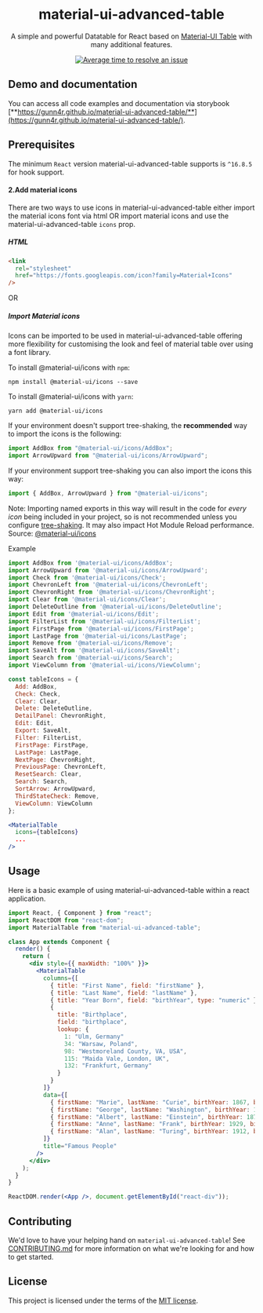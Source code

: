 <h1 align="center">material-ui-advanced-table</h1>

<div align="center">

A simple and powerful Datatable for React based on [Material-UI Table](https://material-ui.com/api/table/) with many additional features.

<!-- [![Build Status](https://travis-ci.org/gunn4r/material-ui-advanced-table.svg?branch=master)](https://travis-ci.org/gunn4r/material-ui-advanced-table) -->
<!-- [![npm package](https://img.shields.io/npm/v/material-ui-advanced-table/latest.svg)](https://www.npmjs.com/package/material-ui-advanced-table) -->
<!-- [![NPM Downloads](https://img.shields.io/npm/dt/material-ui-advanced-table.svg?style=flat)](https://npmcharts.com/compare/material-ui-advanced-table?minimal=true) -->
[![Average time to resolve an issue](http://isitmaintained.com/badge/resolution/gunn4r/material-ui-advanced-table.svg)](http://isitmaintained.com/project/gunn4r/material-ui-advanced-table "Average time to resolve an issue")

</div>

<!-- ## Key features -->

<!-- - [Actions](https://gunn4r.com/material-ui-advanced-table/#/docs/features/actions)
- [Component overriding](https://gunn4r.com/material-ui-advanced-table/#/docs/features/component-overriding)
- [Custom column rendering](https://gunn4r.com/material-ui-advanced-table/#/docs/features/custom-column-rendering)
- [Detail Panel](https://gunn4r.com/material-ui-advanced-table/#/docs/features/detail-panel)
- [Editable](https://gunn4r.com/material-ui-advanced-table/#/docs/features/editable)
- [Export](https://gunn4r.com/material-ui-advanced-table/#/docs/features/export)
- [Filtering](https://gunn4r.com/material-ui-advanced-table/#/docs/features/filtering)
- [Grouping](https://gunn4r.com/material-ui-advanced-table/#/docs/features/grouping)
- [Localization](https://gunn4r.com/material-ui-advanced-table/#/docs/features/localization)
- [Remote Data](https://gunn4r.com/material-ui-advanced-table/#/docs/features/remote-data)
- [Search](https://gunn4r.com/material-ui-advanced-table/#/docs/features/search)
- [Selection](https://gunn4r.com/material-ui-advanced-table/#/docs/features/selection)
- [Sorting](https://gunn4r.com/material-ui-advanced-table/#/docs/features/sorting)
- [Styling](https://gunn4r.com/material-ui-advanced-table/#/docs/features/styling)
- [Tree Data](https://gunn4r.com/material-ui-advanced-table/#/docs/features/tree-data)
- and more -->

## Demo and documentation

You can access all code examples and documentation via storybook [**https://gunn4r.github.io/material-ui-advanced-table/**](https://gunn4r.github.io/material-ui-advanced-table/).

<!-- ## Support material-ui-advanced-table

To support material-ui-advanced-table visit [SUPPORT](https://www.patreon.com/gunn4r) page. -->

## Prerequisites

The minimum `React` version material-ui-advanced-table supports is `^16.8.5` for hook support.

<!-- ## Installation

#### 1.Install package

To install material-ui-advanced-table with `npm`:

    npm install material-ui-advanced-table --save

To install material-ui-advanced-table with `yarn`:

    yarn add material-ui-advanced-table -->

#### 2.Add material icons

There are two ways to use icons in material-ui-advanced-table either import the material icons font via html OR import material icons and use the material-ui-advanced-table `icons` prop.

##### HTML

```html
<link
  rel="stylesheet"
  href="https://fonts.googleapis.com/icon?family=Material+Icons"
/>
```

OR

##### Import Material icons

Icons can be imported to be used in material-ui-advanced-table offering more flexibility for customising the look and feel of material table over using a font library.

To install @material-ui/icons with `npm`:

    npm install @material-ui/icons --save

To install @material-ui/icons with `yarn`:

    yarn add @material-ui/icons

If your environment doesn't support tree-shaking, the **recommended** way to import the icons is the following:

```jsx
import AddBox from "@material-ui/icons/AddBox";
import ArrowUpward from "@material-ui/icons/ArrowUpward";
```

If your environment support tree-shaking you can also import the icons this way:

```jsx
import { AddBox, ArrowUpward } from "@material-ui/icons";
```

Note: Importing named exports in this way will result in the code for _every icon_ being included in your project, so is not recommended unless you configure [tree-shaking](https://webpack.js.org/guides/tree-shaking/). It may also impact Hot Module Reload performance. Source: [@material-ui/icons](https://github.com/mui-org/material-ui/blob/master/packages/material-ui-icons/README.md#imports)

Example

```jsx
import AddBox from '@material-ui/icons/AddBox';
import ArrowUpward from '@material-ui/icons/ArrowUpward';
import Check from '@material-ui/icons/Check';
import ChevronLeft from '@material-ui/icons/ChevronLeft';
import ChevronRight from '@material-ui/icons/ChevronRight';
import Clear from '@material-ui/icons/Clear';
import DeleteOutline from '@material-ui/icons/DeleteOutline';
import Edit from '@material-ui/icons/Edit';
import FilterList from '@material-ui/icons/FilterList';
import FirstPage from '@material-ui/icons/FirstPage';
import LastPage from '@material-ui/icons/LastPage';
import Remove from '@material-ui/icons/Remove';
import SaveAlt from '@material-ui/icons/SaveAlt';
import Search from '@material-ui/icons/Search';
import ViewColumn from '@material-ui/icons/ViewColumn';

const tableIcons = {
  Add: AddBox,
  Check: Check,
  Clear: Clear,
  Delete: DeleteOutline,
  DetailPanel: ChevronRight,
  Edit: Edit,
  Export: SaveAlt,
  Filter: FilterList,
  FirstPage: FirstPage,
  LastPage: LastPage,
  NextPage: ChevronRight,
  PreviousPage: ChevronLeft,
  ResetSearch: Clear,
  Search: Search,
  SortArrow: ArrowUpward,
  ThirdStateCheck: Remove,
  ViewColumn: ViewColumn
};

<MaterialTable
  icons={tableIcons}
  ...
/>
```

## Usage

Here is a basic example of using material-ui-advanced-table within a react application.

```jsx
import React, { Component } from "react";
import ReactDOM from "react-dom";
import MaterialTable from "material-ui-advanced-table";

class App extends Component {
  render() {
    return (
      <div style={{ maxWidth: "100%" }}>
        <MaterialTable
          columns={[
            { title: "First Name", field: "firstName" },
            { title: "Last Name", field: "lastName" },
            { title: "Year Born", field: "birthYear", type: "numeric" },
            {
              title: "Birthplace",
              field: "birthplace",
              lookup: {
                1: "Ulm, Germany"
                34: "Warsaw, Poland",
                98: "Westmoreland County, VA, USA",
                115: "Maida Vale, London, UK",
                132: "Frankfurt, Germany"
              }
            }
          ]}
          data={[
            { firstName: "Marie", lastName: "Curie", birthYear: 1867, birthplace: 34 },
            { firstName: "George", lastName: "Washington", birthYear: 1732, birthplace: 98 },
            { firstName: "Albert", lastName: "Einstein", birthYear: 1879, birthplace: 1 },
            { firstName: "Anne", lastName: "Frank", birthYear: 1929, birthplace: 132 },
            { firstName: "Alan", lastName: "Turing", birthYear: 1912, birthplace: 115 },
          ]}
          title="Famous People"
        />
      </div>
    );
  }
}

ReactDOM.render(<App />, document.getElementById("react-div"));
```

## Contributing

We'd love to have your helping hand on `material-ui-advanced-table`! See [CONTRIBUTING.md](https://github.com/gunn4r/material-ui-advanced-table/blob/master/.github/CONTRIBUTING.md) for more information on what we're looking for and how to get started.



## License

This project is licensed under the terms of the [MIT license](/LICENSE).
